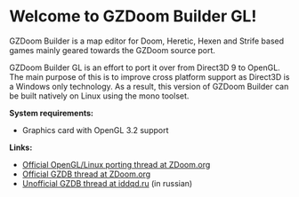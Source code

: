 # Welcome to GZDoom Builder GL!

GZDoom Builder is a map editor for Doom, Heretic, Hexen and Strife based games mainly geared towards the GZDoom source port.

GZDoom Builder GL is an effort to port it over from Direct3D 9 to OpenGL. The main purpose of this is to improve cross platform support as Direct3D is a Windows only technology. As a result, this version of GZDoom Builder can be built natively on Linux using the mono toolset.

**System requirements:**
- Graphics card with OpenGL 3.2 support

**Links:**
- [Official OpenGL/Linux porting thread at ZDoom.org](https://forum.zdoom.org/viewtopic.php?f=232&t=65002) 
- [Official GZDB thread at ZDoom.org](https://forum.zdoom.org/viewtopic.php?f=232&t=54957) 
- [Unofficial GZDB thread at iddqd.ru](http://i.iddqd.ru/viewtopic.php?t=522) (in russian)
